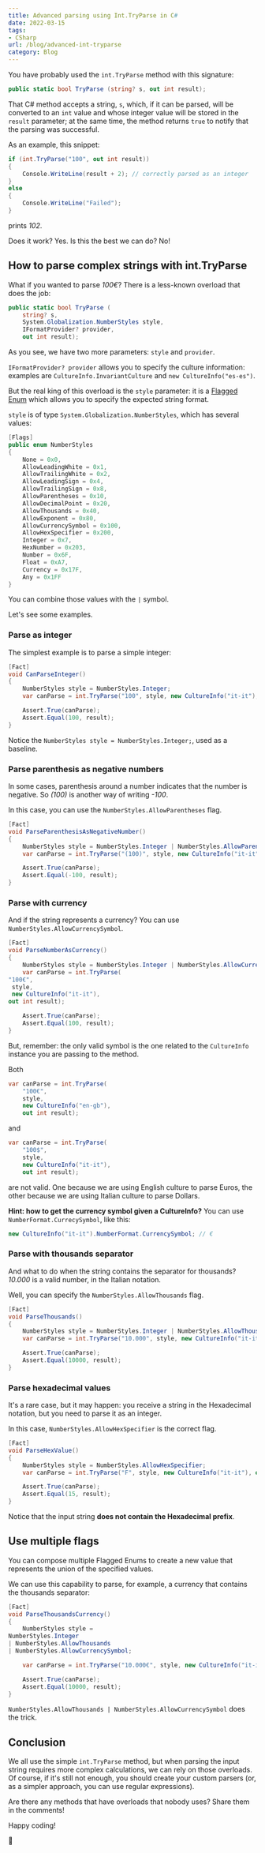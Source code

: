 ```yaml
---
title: Advanced parsing using Int.TryParse in C#
date: 2022-03-15
tags:
- CSharp
url: /blog/advanced-int-tryparse
category: Blog
---
```


You have probably used the `int.TryParse` method with this signature:

```cs
public static bool TryParse (string? s, out int result);
```

That C# method accepts a string, `s`, which, if it can be parsed, will be converted to an `int` value and whose integer value will be stored in the `result` parameter; at the same time, the method returns `true` to notify that the parsing was successful.

As an example, this snippet:

```cs
if (int.TryParse("100", out int result))
{
    Console.WriteLine(result + 2); // correctly parsed as an integer
}
else
{
    Console.WriteLine("Failed");
}
```

prints _102_.

Does it work? Yes. Is this the best we can do? No!

## How to parse complex strings with int.TryParse

What if you wanted to parse _100€_? There is a less-known overload that does the job:

```cs
public static bool TryParse (
    string? s,
    System.Globalization.NumberStyles style,
    IFormatProvider? provider,
    out int result);
```

As you see, we have two more parameters: `style` and `provider`.

`IFormatProvider? provider` allows you to specify the culture information: examples are `CultureInfo.InvariantCulture` and `new CultureInfo("es-es")`.

But the real king of this overload is the `style` parameter: it is a [Flagged Enum](https://www.code4it.dev/blog/5-things-enums-csharp#4-flagged-enums "5 things you should know about enums in C#") which allows you to specify the expected string format.

`style` is of type `System.Globalization.NumberStyles`, which has several values:

```cs
[Flags]
public enum NumberStyles
{
    None = 0x0,
    AllowLeadingWhite = 0x1,
    AllowTrailingWhite = 0x2,
    AllowLeadingSign = 0x4,
    AllowTrailingSign = 0x8,
    AllowParentheses = 0x10,
    AllowDecimalPoint = 0x20,
    AllowThousands = 0x40,
    AllowExponent = 0x80,
    AllowCurrencySymbol = 0x100,
    AllowHexSpecifier = 0x200,
    Integer = 0x7,
    HexNumber = 0x203,
    Number = 0x6F,
    Float = 0xA7,
    Currency = 0x17F,
    Any = 0x1FF
}
```

You can combine those values with the `|` symbol.

Let's see some examples.

### Parse as integer

The simplest example is to parse a simple integer:

```cs
[Fact]
void CanParseInteger()
{
    NumberStyles style = NumberStyles.Integer;
    var canParse = int.TryParse("100", style, new CultureInfo("it-it"), out int result);

    Assert.True(canParse);
    Assert.Equal(100, result);
}
```

Notice the `NumberStyles style = NumberStyles.Integer;`, used as a baseline.

### Parse parenthesis as negative numbers

In some cases, parenthesis around a number indicates that the number is negative. So _(100)_ is another way of writing _-100_.

In this case, you can use the `NumberStyles.AllowParentheses` flag.

```cs
[Fact]
void ParseParenthesisAsNegativeNumber()
{
    NumberStyles style = NumberStyles.Integer | NumberStyles.AllowParentheses;
    var canParse = int.TryParse("(100)", style, new CultureInfo("it-it"), out int result);

    Assert.True(canParse);
    Assert.Equal(-100, result);
}
```

### Parse with currency

And if the string represents a currency? You can use `NumberStyles.AllowCurrencySymbol`.

```cs
[Fact]
void ParseNumberAsCurrency()
{
    NumberStyles style = NumberStyles.Integer | NumberStyles.AllowCurrencySymbol;
    var canParse = int.TryParse(
"100€",
 style,
 new CultureInfo("it-it"),
out int result);

    Assert.True(canParse);
    Assert.Equal(100, result);
}
```

But, remember: the only valid symbol is the one related to the `CultureInfo` instance you are passing to the method.

Both

```cs
var canParse = int.TryParse(
    "100€",
    style,
    new CultureInfo("en-gb"),
    out int result);
```

and

```cs
var canParse = int.TryParse(
    "100$",
    style,
    new CultureInfo("it-it"),
    out int result);
```

are not valid. One because we are using English culture to parse Euros, the other because we are using Italian culture to parse Dollars.

**Hint: how to get the currency symbol given a CultureInfo?** You can use `NumberFormat.CurrecySymbol`, like this:

```cs
new CultureInfo("it-it").NumberFormat.CurrencySymbol; // €
```

### Parse with thousands separator

And what to do when the string contains the separator for thousands? _10.000_ is a valid number, in the Italian notation.

Well, you can specify the `NumberStyles.AllowThousands` flag.

```cs
[Fact]
void ParseThousands()
{
    NumberStyles style = NumberStyles.Integer | NumberStyles.AllowThousands;
    var canParse = int.TryParse("10.000", style, new CultureInfo("it-it"), out int result);

    Assert.True(canParse);
    Assert.Equal(10000, result);
}
```

### Parse hexadecimal values

It's a rare case, but it may happen: you receive a string in the Hexadecimal notation, but you need to parse it as an integer.

In this case, `NumberStyles.AllowHexSpecifier` is the correct flag.

```cs
[Fact]
void ParseHexValue()
{
    NumberStyles style = NumberStyles.AllowHexSpecifier;
    var canParse = int.TryParse("F", style, new CultureInfo("it-it"), out int result);

    Assert.True(canParse);
    Assert.Equal(15, result);
}
```

Notice that the input string **does not contain the Hexadecimal prefix**.

## Use multiple flags

You can compose multiple Flagged Enums to create a new value that represents the union of the specified values.

We can use this capability to parse, for example, a currency that contains the thousands separator:

```cs
[Fact]
void ParseThousandsCurrency()
{
    NumberStyles style =
NumberStyles.Integer
| NumberStyles.AllowThousands
| NumberStyles.AllowCurrencySymbol;

    var canParse = int.TryParse("10.000€", style, new CultureInfo("it-it"), out int result);

    Assert.True(canParse);
    Assert.Equal(10000, result);
}
```

`NumberStyles.AllowThousands | NumberStyles.AllowCurrencySymbol` does the trick.

## Conclusion

We all use the simple `int.TryParse` method, but when parsing the input string requires more complex calculations, we can rely on those overloads. Of course, if it's still not enough, you should create your custom parsers (or, as a simpler approach, you can use regular expressions).

Are there any methods that have overloads that nobody uses? Share them in the comments!

Happy coding!

🐧

